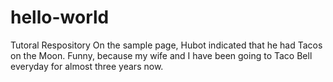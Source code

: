 # hello-world
Tutoral Respository
On the sample page, Hubot indicated that he had Tacos on the Moon.  Funny, because my wife and I have been going to Taco Bell everyday for almost three years now.
